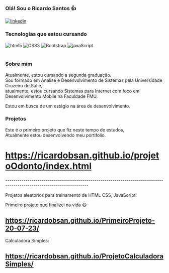 ### Olá! Sou o Ricardo Santos 👍
[![linkedin](https://img.shields.io/badge/LinkedIn-0077B5?style=for-the-badge&logo=linkedin&logoColor=white)](https://www.linkedin.com/in/ricardo-batista-dos-santos/)


<!--![Ricardo Santos GitHub stats](https://github-readme-stats.vercel.app/api?username=ricardobsan&show_icons=true&theme=highcontrast)
-->
### Tecnologias que estou cursando 
<div style="display: inline-block;">
    <img  align="center" src="https://img.shields.io/badge/HTML5-E34F26?style=for-the-badge&logo=html5&logoColor=white" alt="html5"/>
    <img  align="center" src="https://img.shields.io/badge/CSS3-1572B6?style=for-the-badge&logo=css3&logoColor=white" alt="CSS3"/>
    <img  align="center" src="https://img.shields.io/badge/Bootstrap-563D7C?style=for-the-badge&logo=bootstrap&logoColor=white" alt="Bootstrap"/>
    <img  align="center" src="https://img.shields.io/badge/JavaScript-F7DF1E?style=for-the-badge&logo=javascript&logoColor=black" alt="javaScript"/> 
  <br>
  <br>
</div>

### Sobre mim

Atualmente, estou cursando a segunda graduação.<br> 
Sou formado em Análise e Desenvolvimento de Sistemas pela Universidade Cruzeiro do Sul e, <br> atualmente, estou cursando Sistemas para Internet com foco em Desenvolvimento Mobile na Faculdade FMU. <br>

Estou em busca de um estágio na área de desenvolvimento.

### Projetos

Este é o primeiro projeto que fiz neste tempo de estudos,<br>
Atualmente estou desenvolvendo meu portifolio.

# https://ricardobsan.github.io/projetoOdonto/index.html
----------------------------------------------------------------------------------------------------------------------- <br>

Projetos aleatorios para treinamento de HTML CSS, JavaScript: 

Primeiro projeto que finalizei na vida 😃
## https://ricardobsan.github.io/PrimeiroProjeto-20-07-23/

Calculadora Simples:
## https://ricardobsan.github.io/ProjetoCalculadoraSimples/
<br>
<br>
<br>
<br>
<br>
